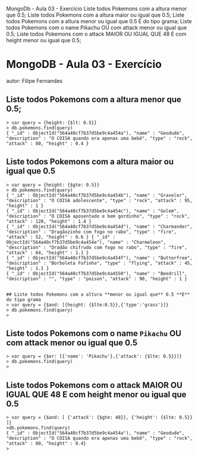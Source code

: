 MongoDb - Aula 03 - Exercício
Liste todos Pokemons com a altura menor que 0.5;
Liste todos Pokemons com a altura maior ou igual que 0.5;
Liste todos Pokemons com a altura menor ou igual que 0.5 E do tipo grama;
Liste todos Pokemons com o name Pikachu OU com attack menor ou igual que 0.5;
Liste todos Pokemons com o attack MAIOR OU IGUAL QUE 48 E com height menor ou igual que 0.5;


# MongoDB - Aula 03 - Exercício
autor: Filipe Fernandes


## Liste todos Pokemons com a altura **menor que** 0.5;
	> var query = {height: {$lt: 0.5}}
	> db.pokemons.find(query)
	{ "_id" : ObjectId("564a40cf7b37d5be9c4a454a"), "name" : "Geodude", "description" : "O COISA quando era apenas uma bebê", "type" : "rock", "attack" : 80, "height" : 0.4 }

	
## Liste todos Pokemons com a altura **maior ou igual que** 0.5
	> var query = {height: {$gte: 0.5}}
	> db.pokemons.find(query)
	{ "_id" : ObjectId("564a40cf7b37d5be9c4a454b"), "name" : "Graveler", "description" : "O COISA adolescente", "type" : "rock", "attack" : 95, "height" : 1 }
	{ "_id" : ObjectId("564a40cf7b37d5be9c4a454c"), "name" : "Golem", "description" : "O COISA aposentado e bem gordinho", "type" : "rock", "attack" : 120, "height" : 1.4 }
	{ "_id" : ObjectId("564a40cf7b37d5be9c4a454d"), "name" : "Charmander", "description" : "Dragãozinho com fogo no rabo", "type" : "fire", "attack" : 52, "height" : 0.6 } { "_id" : ObjectId("564a40cf7b37d5be9c4a454e"), "name" : "Charmeleon", "description" : "Dradão chifrudo com fogo no rabo", "type" : "fire", "attack" : 64, "height" : 1.1 }
	{ "_id" : ObjectId("564a40cf7b37d5be9c4a454f"), "name" : "Butterfree", "description" : "Borboleta Fofinha", "type" : "flying", "attack" : 45, "height" : 1.1 }
	{ "_id" : ObjectId("564a40cf7b37d5be9c4a4550"), "name" : "Beedrill", "description" : "", "type" : "poison", "attack" : 90, "height" : 1 }


	## Liste todos Pokemons com a altura **menor ou igual que** 0.5 **E** do tipo grama
	> var query = {$and: [{height: {$lte:0.5}},{'type':'grass'}]}
	> db.pokemons.find(query)
	>


## Liste todos Pokemons com o name `Pikachu` **OU** com attack **menor ou igual que** 0.5
	> var query = {$or: [{'name': 'Pikachu'},{'attack': {$lte: 0.5}}]}
	> db.pokemons.find(query)                                        
	>                                                                


## Liste todos Pokemons com o attack **MAIOR OU IGUAL QUE** 48 **E** com  height **menor ou igual que** 0.5
	> var query = {$and: [ {'attack': {$gte: 48}}, {'height': {$lte: 0.5}} ]}	
	>db.pokemons.find(query)
	{ "_id" : ObjectId("564a40cf7b37d5be9c4a454a"), "name" : "Geodude", "description" : "O COISA quando era apenas uma bebê", "type" : "rock", "attack" : 80, "height" : 0.4} 
	>